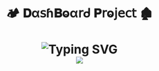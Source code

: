 <h1  align="center" > 🏕️ 𝐃α𝗌ɦ𝐁ⱺα𝗋ᑯ 𝐏𝗋ⱺ𝗃𝖾𝖼𝗍 🏚️</h1>

<h1  align="center" > 

<img src="https://readme-typing-svg.herokuapp.com?font=Fira+Code&weight=600&pause=1000&color=00ffee&center=true&vCenter=true&width=500&lines=Creating+Dashboard+🏕️;&cursorColor=ff4ecd" alt="Typing SVG" />

</br>

<img src="https://github.com/user-attachments/assets/378b14e0-f0fb-4e04-9a32-520a8b410ada"/>

</h1> 